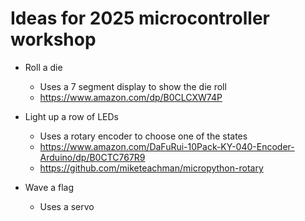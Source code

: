 Ideas for 2025 microcontroller workshop
===

* Roll a die
  - Uses a 7 segment display to show the die roll
  - https://www.amazon.com/dp/B0CLCXW74P

* Light up a row of LEDs
  - Uses a rotary encoder to choose one of the states
  - https://www.amazon.com/DaFuRui-10Pack-KY-040-Encoder-Arduino/dp/B0CTC767R9
  - https://github.com/miketeachman/micropython-rotary

* Wave a flag
  - Uses a servo
